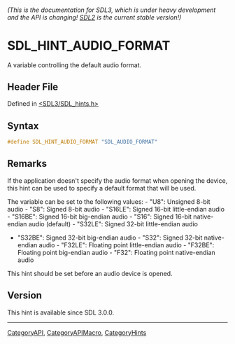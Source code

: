 ###### (This is the documentation for SDL3, which is under heavy development and the API is changing! [SDL2](https://wiki.libsdl.org/SDL2/) is the current stable version!)
# SDL_HINT_AUDIO_FORMAT

A variable controlling the default audio format.

## Header File

Defined in [<SDL3/SDL_hints.h>](https://github.com/libsdl-org/SDL/blob/main/include/SDL3/SDL_hints.h)

## Syntax

```c
#define SDL_HINT_AUDIO_FORMAT "SDL_AUDIO_FORMAT"
```

## Remarks

If the application doesn't specify the audio format when opening the
device, this hint can be used to specify a default format that will be
used.

The variable can be set to the following values: - "U8": Unsigned 8-bit
audio - "S8": Signed 8-bit audio - "S16LE": Signed 16-bit little-endian
audio - "S16BE": Signed 16-bit big-endian audio - "S16": Signed 16-bit
native-endian audio (default) - "S32LE": Signed 32-bit little-endian audio
- "S32BE": Signed 32-bit big-endian audio - "S32": Signed 32-bit
native-endian audio - "F32LE": Floating point little-endian audio -
"F32BE": Floating point big-endian audio - "F32": Floating point
native-endian audio

This hint should be set before an audio device is opened.

## Version

This hint is available since SDL 3.0.0.

----
[CategoryAPI](CategoryAPI), [CategoryAPIMacro](CategoryAPIMacro), [CategoryHints](CategoryHints)

